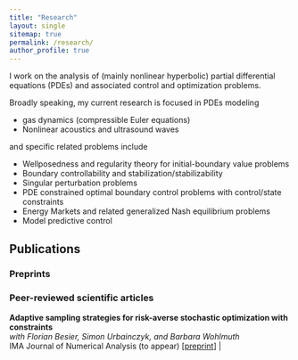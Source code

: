 ```yaml
---
title: "Research"
layout: single
sitemap: true
permalink: /research/
author_profile: true
---
```


I work on the analysis of (mainly nonlinear hyperbolic) partial differential equations (PDEs) and associated control and optimization problems. 


Broadly speaking, my current research is focused in PDEs modeling 

- gas dynamics (compressible Euler equations)
- Nonlinear acoustics and ultrasound waves

and specific related problems include 
- Wellposedness and regularity theory for initial-boundary value problems
- Boundary controllability and stabilization/stabilizability
- Singular perturbation problems
- PDE constrained optimal boundary control problems with control/state constraints
- Energy Markets and related generalized Nash equilibrium problems
- Model predictive control

## Publications
### Preprints

### Peer-reviewed scientific articles

**Adaptive sampling strategies for risk-averse stochastic optimization with constraints** <br> _with Florian Besier, Simon Urbainczyk, and Barbara Wohlmuth_ <br> IMA Journal of Numerical Analysis (to appear) [[preprint](https://arxiv.org/abs/2012.03844)] |
